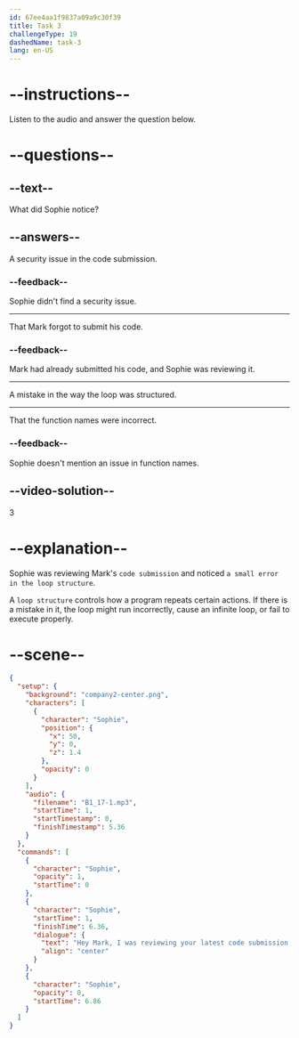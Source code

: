 ```yaml
---
id: 67ee4aa1f9837a09a9c30f39
title: Task 3
challengeType: 19
dashedName: task-3
lang: en-US
---
```


<!-- (audio) Sophie: Hey Mark, I was reviewing your latest code submission, and I noticed a small error in the loop structure. -->

# --instructions--

Listen to the audio and answer the question below.

# --questions--

## --text--

What did Sophie notice?

## --answers--

A security issue in the code submission.

### --feedback--

Sophie didn't find a security issue.

---

That Mark forgot to submit his code.

### --feedback--

Mark had already submitted his code, and Sophie was reviewing it.

---

A mistake in the way the loop was structured.

---

That the function names were incorrect.

### --feedback--

Sophie doesn't mention an issue in function names.

## --video-solution--

3

# --explanation--

Sophie was reviewing Mark's `code submission` and noticed `a small error in the loop structure`.

A `loop structure` controls how a program repeats certain actions. If there is a mistake in it, the loop might run incorrectly, cause an infinite loop, or fail to execute properly.

# --scene--

```json
{
  "setup": {
    "background": "company2-center.png",
    "characters": [
      {
        "character": "Sophie",
        "position": {
          "x": 50,
          "y": 0,
          "z": 1.4
        },
        "opacity": 0
      }
    ],
    "audio": {
      "filename": "B1_17-1.mp3",
      "startTime": 1,
      "startTimestamp": 0,
      "finishTimestamp": 5.36
    }
  },
  "commands": [
    {
      "character": "Sophie",
      "opacity": 1,
      "startTime": 0
    },
    {
      "character": "Sophie",
      "startTime": 1,
      "finishTime": 6.36,
      "dialogue": {
        "text": "Hey Mark, I was reviewing your latest code submission, and I noticed a small error in the loop structure.",
        "align": "center"
      }
    },
    {
      "character": "Sophie",
      "opacity": 0,
      "startTime": 6.86
    }
  ]
}
```
